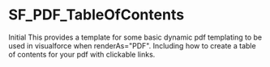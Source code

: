 # SF_PDF_TableOfContents
Initial
This provides a template for some basic dynamic pdf templating to be used in visualforce when renderAs="PDF".
Including how to create a table of contents for your pdf with clickable links.
